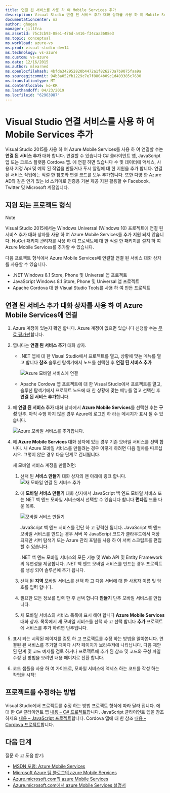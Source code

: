 ```yaml
---
title: 연결 된 서비스를 사용 하 여 Mobile Services 추가
description: Visual Studio 연결 된 서비스 추가 대화 상자를 사용 하 여 Mobile Services 추가
documentationcenter: na
author: ghogen
manager: jillfra
ms.assetid: 75c3cb93-88e1-476d-a416-f34caa3608e3
ms.topic: conceptual
ms.workload: azure-vs
ms.prod: visual-studio-dev14
ms.technology: vs-azure
ms.custom: vs-azure
ms.date: 12/16/2015
ms.author: mlearned
ms.openlocfilehash: 4bfda342952820b4472a1f826273a7b9075faa9a
ms.sourcegitcommit: 94b3a052fb1229c7e7f8804b09c1d403385c7630
ms.translationtype: MT
ms.contentlocale: ko-KR
ms.lasthandoff: 04/23/2019
ms.locfileid: "62963987"
---
```

# <a name="adding-mobile-services-by-using-visual-studio-connected-services"></a>Visual Studio 연결 서비스를 사용 하 여 Mobile Services 추가
Visual Studio 2015를 사용 하 여 Azure Mobile Services를 사용 하 여 연결할 수는 **연결 된 서비스 추가** 대화 합니다. 연결할 수 있습니다 C# 클라이언트 앱, JavaScript 앱 또는 크로스 플랫폼 Cordova 앱. 에 연결 하면 있습니다 수 및 데이터에 액세스, 사용자 지정 Api 및 예약 된 작업을 만들거나 푸시 알림에 대 한 지원을 추가 합니다.  연결 된 서비스 작업에는 적절 한 참조와 연결 코드를 모두 추가합니다. 또한 다양 한 Azure AD와 같은 인기 있는 id 스키마로 인증용 기본 제공 지원 활용할 수 Facebook, Twitter 및 Microsoft 계정입니다.

## <a name="supported-project-types"></a>지원 되는 프로젝트 형식
> [!NOTE]
> Visual Studio 2015에서는 Windows Universal (Windows 10) 프로젝트에 연결 된 서비스 추가 대화 상자를 사용 하 여 Azure Mobile Services를 추가 지원 되지 않습니다. NuGet 패키지 관리자를 사용 하 여 프로젝트에 대 한 적절 한 패키지를 설치 하 여 Azure Mobile Services를 추가할 수 있습니다.
>
>

다음 프로젝트 형식에서 Azure Mobile Services에 연결할 연결 된 서비스 대화 상자를 사용할 수 있습니다.

* .NET Windows 8.1 Store, Phone 및 Universal 앱 프로젝트
* JavaScript Windows 8.1 Store, Phone 및 Universal 앱 프로젝트
* Apache Cordova 대 한 Visual Studio Tools를 사용 하 여 만든 프로젝트

## <a name="connect-to-azure-mobile-services-using-the-add-connected-services-dialog"></a>연결 된 서비스 추가 대화 상자를 사용 하 여 Azure Mobile Services에 연결
1. Azure 계정이 있는지 확인 합니다. Azure 계정이 없으면 있습니다 신청할 수는 [무료 평가판](http://go.microsoft.com/fwlink/?LinkId=518146)합니다.
2. 엽니다는 **연결 된 서비스 추가** 대화 상자.

   * .NET 앱에 대 한 Visual Studio에서 프로젝트를 열고, 상황에 맞는 메뉴를 열고 합니다 **참조** 솔루션 탐색기에서 노드를 선택한 후 **연결 된 서비스 추가**

        ![Azure 모바일 서비스에 연결](./media/vs-azure-tools-connected-services-add-mobile-services/IC797635.png)
   * Apache Cordova 앱 프로젝트에 대 한 Visual Studio에서 프로젝트를 열고, 솔루션 탐색기에서 프로젝트 노드에 대 한 상황에 맞는 메뉴를 열고 선택한 후 **연결 된 서비스 추가**합니다.
3. 에 **연결 된 서비스 추가** 대화 상자에서 **Azure Mobile Services**를 선택한 후는 **구성** 단추. 아직 수행 하지 않은 경우 Azure에 로그인 하 라는 메시지가 표시 될 수 있습니다.

    ![Azure 모바일 서비스를 추가합니다.](./media/vs-azure-tools-connected-services-add-mobile-services/IC797636.png)
4. 에 **Azure Mobile Services** 대화 상자에 있는 경우 기존 모바일 서비스를 선택 합니다. 새 Azure 모바일 서비스를 만들려는 경우 이렇게 하려면 다음 절차를 따르십시오. 그렇지 않은 경우 다음 단계로 건너뜁니다.

    새 모바일 서비스 계정을 만들려면:

   1. 선택 된 **서비스 만들기** 대화 상자의 맨 아래에 링크 합니다.
       ![새 모바일 연결 된 서비스 추가](./media/vs-azure-tools-connected-services-add-mobile-services/IC797637.png)
   2. 에 **모바일 서비스 만들기** 대화 상자에서 JavaScript 백 엔드 모바일 서비스 또는.NET 백 엔드 모바일 서비스에서 선택할 수 있습니다 합니다 **런타임** 드롭 다운 목록.

       ![모바일 서비스 만들기](./media/vs-azure-tools-connected-services-add-mobile-services/IC797638.png)

       JavaScript 백 엔드 서비스를 간단 하 고 강력한 됩니다. JavaScript 백 엔드 모바일 서비스를 만드는 경우 서버 쪽 JavaScript 코드가 클라우드에서 저장 되지만 서버 탐색기 또는 Azure 관리 포털을 사용 하 여 서버 스크립트를 편집할 수 있습니다.

       .NET 백 엔드 모바일 서비스의 모든 기능 및 Web API 및 Entity Framework의 유연성을 제공합니다. .NET 백 엔드 모바일 서비스를 만드는 경우 프로젝트를 생성 되어 솔루션에 추가 됩니다.
   3. 선택 된 **지역** 모바일 서비스를 선택 하 고 다음 서버에 대 한 사용자 이름 및 암호를 입력 합니다.
   4. 필요한 모든 정보를 입력 한 후 선택 합니다 **만들기** 단추 모바일 서비스를 만듭니다.
   5. 새 모바일 서비스의 서비스 목록에 표시 해야 합니다 **Azure Mobile Services** 대화 상자. 목록에서 새 모바일 서비스를 선택 하 고 선택 합니다 **추가** 프로젝트에 서비스를 추가 하려면 단추입니다.
5. 표시 되는 시작된 페이지를 검토 하 고 프로젝트를 수정 하는 방법을 알아봅니다. 연결된 된 서비스를 추가할 때마다 시작 페이지가 브라우저에 나타납니다. 다음 제안된 단계 및 코드 예제를 검토 하거나 프로젝트에 추가 된 참조 및 코드와 구성 파일 수정 된 방법을 보려면 내용 페이지로 전환 합니다.
6. 코드 샘플을 사용 하 여 가이드로, 모바일 서비스에 액세스 하는 코드를 작성 하는 작업을 시작!

## <a name="how-your-project-is-modified"></a>프로젝트를 수정하는 방법
Visual Studio에서 프로젝트를 수정 하는 방법 프로젝트 형식에 따라 달라 집니다. 에 대 한 C# 클라이언트 앱 [내용 – C# 프로젝트](http://go.microsoft.com/fwlink/p/?LinkId=513119)합니다. JavaScript 클라이언트 앱을 참조 하세요 [내용 – JavaScript 프로젝트](http://go.microsoft.com/fwlink/p/?LinkId=513120)합니다. Cordova 앱에 대 한 참조 [내용 – Cordova 프로젝트](http://go.microsoft.com/fwlink/p/?LinkId=513116)합니다.

## <a name="next-steps"></a>다음 단계
질문 하 고 도움 받기:

* [MSDN 포럼: Azure Mobile Services](https://social.msdn.microsoft.com/forums/azure/home?forum=azuremobile)
* [Microsoft Azure 팀 블로그의 azure Mobile Services](https://azure.microsoft.com/blog/topics/mobile/)
* [Azure.microsoft.com의 azure Mobile Services](https://azure.microsoft.com/services/mobile-services/)
* [Azure.microsoft.com에서 azure Mobile Services 설명서](https://azure.microsoft.com/documentation/services/mobile-services/)
